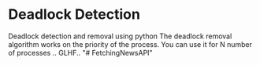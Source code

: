 # Deadlock Detection 
Deadlock detection and removal using python
The deadlock removal algorithm works on the priority of the process.
You can use it for N number of processes ..
GLHF..
"# FetchingNewsAPI" 
